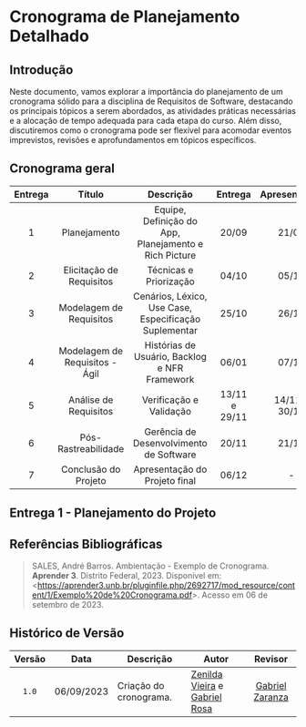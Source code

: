 # Cronograma de Planejamento Detalhado

## Introdução
Neste documento, vamos explorar a importância do planejamento de um cronograma sólido para a disciplina de Requisitos de Software, destacando os principais tópicos a serem abordados, as atividades práticas necessárias e a alocação de tempo adequada para cada etapa do curso. Além disso, discutiremos como o cronograma pode ser flexível para acomodar eventos imprevistos, revisões e aprofundamentos em tópicos específicos.

## Cronograma geral

| Entrega |             Título             |                       Descrição                       | Entrega | Apresentação |
| :---: | :----------------------------: | :---------------------------------------------------: | :-----: | :----------: |
|   1   |          Planejamento          | Equipe, Definição do App, Planejamento e Rich Picture |  20/09  |    21/09     |
|   2   |    Elicitação de Requisitos    |                Técnicas e Priorização                 |  04/10  |    05/10     |
|   3   |    Modelagem de Requisitos     | Cenários, Léxico, Use Case, Especificação Suplementar |  25/10  |    26/10    |
|   4   | Modelagem de Requisitos - Ágil |     Histórias de Usuário, Backlog e NFR Framework     |  06/01  |    07/11     |
|  5  |    Análise de Requisitos     |                Verificação e Validação                |  13/11 e 29/11  |    14/11 e 30/11     |
|   6   |      Pós-Rastreabilidade       |        Gerência de Desenvolvimento de Software        |  20/11  |    21/11     |
|   7   |      Conclusão do Projeto      |             Apresentação do Projeto final             |  06/12  |      -       |

## Entrega 1 -  Planejamento do Projeto

## Referências Bibliográficas

> SALES, André Barros. Ambientação - Exemplo de Cronograma. **Aprender 3**. Distrito Federal, 2023. Disponível em: <<https://aprender3.unb.br/pluginfile.php/2692717/mod_resource/content/1/Exemplo%20de%20Cronograma.pdf>>. Acesso em 06 de setembro de 2023.

## Histórico de Versão

|Versão|Data|Descrição|Autor|Revisor|
|:----:|----|---------|-----|:-------:|
|`1.0`|06/09/2023|Criação do cronograma.| [Zenilda Vieira](https://github.com/ZenildaVieira) e [Gabriel Rosa](https://github.com/gabrielrosa09) | [Gabriel Zaranza](https://github.com/GZaranza) |       
